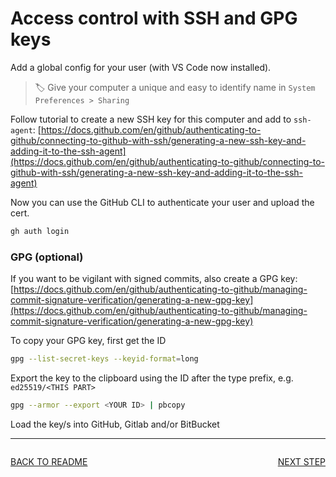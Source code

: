# Access control with SSH and GPG keys

Add a global config for your user (with VS Code now installed).

> 🏷️ Give your computer a unique and easy to identify name in `System Preferences > Sharing`

Follow tutorial to create a new SSH key for this computer and add to `ssh-agent`:
[https://docs.github.com/en/github/authenticating-to-github/connecting-to-github-with-ssh/generating-a-new-ssh-key-and-adding-it-to-the-ssh-agent](https://docs.github.com/en/github/authenticating-to-github/connecting-to-github-with-ssh/generating-a-new-ssh-key-and-adding-it-to-the-ssh-agent)

Now you can use the GitHub CLI to authenticate your user and upload the cert.

```sh
gh auth login
```

### GPG (optional)

If you want to be vigilant with signed commits, also create a GPG key:
[https://docs.github.com/en/github/authenticating-to-github/managing-commit-signature-verification/generating-a-new-gpg-key](https://docs.github.com/en/github/authenticating-to-github/managing-commit-signature-verification/generating-a-new-gpg-key)

To copy your GPG key, first get the ID

```sh
gpg --list-secret-keys --keyid-format=long
```

Export the key to the clipboard using the ID after the type prefix, e.g. `ed25519/<THIS PART>`

```sh
gpg --armor --export <YOUR ID> | pbcopy
```

Load the key/s into GitHub, Gitlab and/or BitBucket

---

<div style="float:left">

  [BACK TO README](../README.md#Setup)
  
</div>

<div style="float:right">

  [NEXT STEP](./SECRETS.md)

</div>
